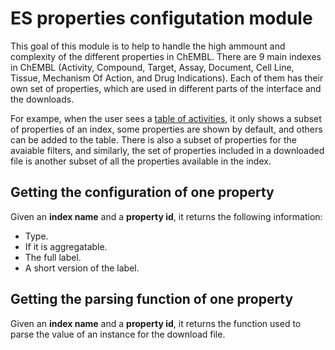 # ES properties configutation module

This goal of this module is to help to handle the high ammount and complexity of the different properties in ChEMBL. There are 9 main indexes in ChEMBL (Activity, Compound, Target, Assay, Document, Cell Line, Tissue, Mechanism Of Action, and Drug Indications). Each of them has their own set of properties, which are used in different parts of the interface and the downloads. 

For exampe, when the user sees a [table of activities](https://www.ebi.ac.uk/chembl/g/#browse/activities), it only shows a subset of properties of an index, some properties are shown by default, and others can be added to the table. There is also a subset of properties for the avaiable filters, and similarly, the set of properties included in a downloaded file is another subset of all the properties available in the index. 

## Getting the configuration of one property

Given an **index name** and a **property id**, it returns the following information:

- Type.
- If it is aggregatable.
- The full label.
- A short version of the label.

## Getting the parsing function of one property

Given an **index name** and a **property id**, it returns the function used to parse the value of an instance for the download file. 
